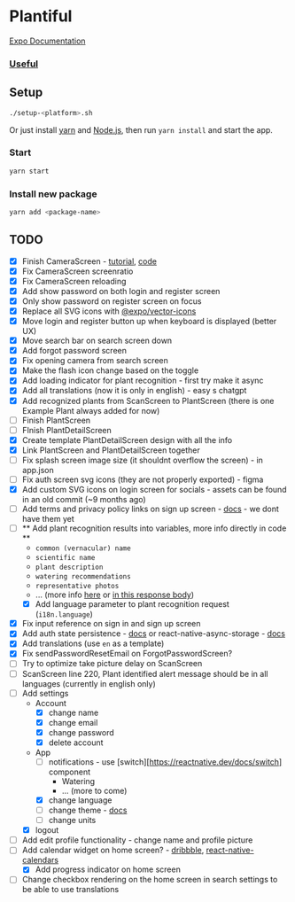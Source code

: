 # Plantiful

[Expo Documentation](https://docs.expo.dev/)

### [Useful](https://reactnativeexample.com/)

## Setup

```sh
./setup-<platform>.sh
```

Or just install [yarn](https://classic.yarnpkg.com/lang/en/docs/install) and [Node.js](https://nodejs.org), then run `yarn install` and start the app.

### Start

```sh
yarn start
```

### Install new package

```sh
yarn add <package-name>
```

## TODO

- [x] Finish CameraScreen - [tutorial](https://www.freecodecamp.org/news/how-to-create-a-camera-app-with-expo-and-react-native/), [code](https://github.com/hayanisaid/expo-camera-tutorial/blob/master/App.tsx)
- [x] Fix CameraScreen screenratio
- [x] Fix CameraScreen reloading
- [x] Add show password on both login and register screen
- [x] Only show password on register screen on focus
- [x] Replace all SVG icons with [@expo/vector-icons](https://icons.expo.fyi)
- [x] Move login and register button up when keyboard is displayed (better UX)
- [x] Move search bar on search screen down
- [x] Add forgot password screen
- [x] Fix opening camera from search screen
- [x] Make the flash icon change based on the toggle
- [x] Add loading indicator for plant recognition - first try make it async
- [x] Add all translations (now it is only in english) - easy s chatgpt
- [x] Add recognized plants from ScanScreen to PlantScreen (there is one Example Plant always added for now)
- [ ] Finish PlantScreen
- [ ] FInish PlantDetailScreen
- [x] Create template PlantDetailScreen design with all the info
- [x] Link PlantScreen and PlantDetailScreen together
- [ ] Fix splash screen image size (it shouldnt overflow the screen) - in app.json
- [ ] Fix auth screen svg icons (they are not properly exported) - figma
- [x] Add custom SVG icons on login screen for socials - assets can be found in an old commit (~9 months ago)
- [ ] Add terms and privacy policy links on sign up screen - [docs](https://docs.expo.dev/versions/latest/sdk/webview/) - we dont have them yet
- [ ] ** Add plant recognition results into variables, more info directly in code **
  - `common (vernacular) name`
  - `scientific name`
  - `plant description`
  - `watering recommendations`
  - `representative photos`
  - ... (more info [here](https://documenter.getpostman.com/view/24599534/2s93z5A4v2) or [in this response body](https://www.postman.com/winter-shadow-932363/workspace/kindwise/example/24599534-6b255bc8-d037-49a3-852e-82ca9cf00041))
  - [x] Add language parameter to plant recognition request (`i18n.language`)
- [x] Fix input reference on sign in and sign up screen
- [x] Add auth state persistence - [docs](https://docs.expo.dev/versions/latest/sdk/securestore/) or react-native-async-storage - [docs](https://react-native-async-storage.github.io/async-storage/docs/install)
- [x] Add translations (use `en` as a template)
- [x] Fix sendPasswordResetEmail on ForgotPasswordScreen?
- [ ] Try to optimize take picture delay on ScanScreen
- [ ] ScanScreen line 220, Plant identified alert message should be in all languages (currently in english only)
- [ ] Add settings
  - Account
    - [x] change name
    - [x] change email
    - [x] change password
    - [x] delete account
  - App
    - [ ] notifications - use [switch][https://reactnative.dev/docs/switch] component
      - Watering
      - ... (more to come)
    - [x] change language
    - [ ] change theme - [docs](https://docs.expo.dev/develop/user-interface/color-themes/)
    - [ ] change units
  - [x] logout
- [ ] Add edit profile functionality - change name and profile picture
- [ ] Add calendar widget on home screen? - [dribbble](https://dribbble.com/shots/11360445-Plant-care-app/attachments/2972899?mode=media), [react-native-calendars](https://github.com/wix/react-native-calendars)
  - [x] Add progress indicator on home screen
- [ ] Change checkbox rendering on the home screen in search settings to be able to use translations
